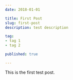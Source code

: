 ```yaml
---
date: 2018-01-01

title: First Post
slug: first-post
description: test description

tag:
- tag 1
- tag 2

published: true

---
```


This is the first test post.
